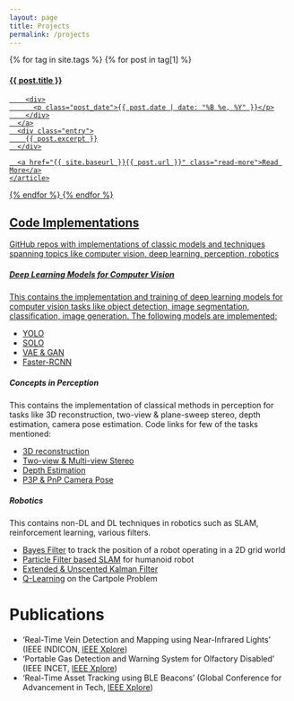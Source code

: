 ```yaml
---
layout: page
title: Projects
permalink: /projects
---
```


<div class="posts">
  {% for tag in site.tags %}
    {% for post in tag[1] %}
    <article class="post">
      <a href="{{ site.baseurl }}{{ post.url }}">
        <h4>{{ post.title }}</h4>

        <div>
          <p class="post_date">{{ post.date | date: "%B %e, %Y" }}</p>
        </div>
      </a>
      <div class="entry">
        {{ post.excerpt }}
      </div>

      <a href="{{ site.baseurl }}{{ post.url }}" class="read-more">Read More</a>
    </article>
  {% endfor %}
  {% endfor %}
</div>

## Code Implementations 
GitHub repos with implementations of classic models and techniques spanning topics like computer vision, deep learning, perception, robotics

##### Deep Learning Models for Computer Vision
This contains the implementation and training of deep learning models for computer vision tasks like object detection, image segmentation, classification, image generation. The following models are implemented:
- [YOLO](https://github.com/rashmip98/DLforComputerVision/tree/main/YOLO)
- [SOLO](https://github.com/rashmip98/DLforComputerVision/tree/main/SOLO)
- [VAE & GAN](https://github.com/rashmip98/DLforComputerVision/tree/main/VAE-GAN)
- [Faster-RCNN](https://github.com/rashmip98/DLforComputerVision/tree/main/Faster-RCNN)

##### Concepts in Perception
This contains the implementation of classical methods in perception for tasks like 3D reconstruction, two-view & plane-sweep stereo, depth estimation, camera pose estimation. Code links for few of the tasks mentioned:
- [3D reconstruction](https://github.com/rashmip98/perception/tree/main/3d_recon-from-2d_images)
- [Two-view & Multi-view Stereo](https://github.com/rashmip98/perception/tree/main/2view_and_multiview_stereo)
- [Depth Estimation](https://github.com/rashmip98/perception/tree/main/depth_estimation_using_optical_flow)
- [P3P & PnP Camera Pose](https://github.com/rashmip98/perception/tree/main/p3p-pnp-for-camera_pose)

##### Robotics
This contains non-DL and DL techniques in robotics such as SLAM, reinforcement learning, various filters.
- [Bayes Filter](https://github.com/rashmip98/learning_in_robotics/tree/main/bayes_filter_and_HMM) to track the position of a robot operating in a 2D grid world
- [Particle Filter based SLAM](https://github.com/rashmip98/learning_in_robotics/tree/main/SLAM) for humanoid robot
- [Extended & Unscented Kalman Filter](https://github.com/rashmip98/learning_in_robotics/tree/main/unscented_kalman_filter)
- [Q-Learning](https://github.com/rashmip98/learning_in_robotics/tree/main/Q_Learning) on the Cartpole Problem

# Publications
- ‘Real-Time Vein Detection and Mapping using Near-Infrared Lights’ (IEEE INDICON, [IEEE Xplore](https://ieeexplore.ieee.org/document/9342163)) <style>Dec 2021 {text-align: right}</style> 
- ‘Portable Gas Detection and Warning System for Olfactory Disabled’ (IEEE INCET, [IEEE Xplore](https://ieeexplore.ieee.org/document/9154120)) <style>Jun 2020 {text-align: right}</style>
- ‘Real-Time Asset Tracking using BLE Beacons’ (Global Conference for Advancement in Tech, [IEEE Xplore](https://ieeexplore.ieee.org/document/8978304)) <style>Oct 2019 {text-align: right}</style>
